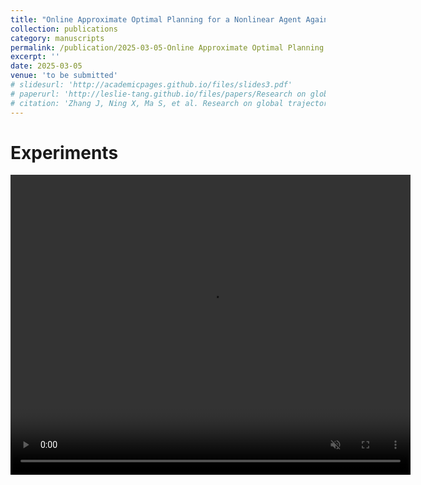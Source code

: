 ```yaml
---
title: "Online Approximate Optimal Planning for a Nonlinear Agent Against Multiple Attackers considering Limited Detection"
collection: publications
category: manuscripts
permalink: /publication/2025-03-05-Online Approximate Optimal Planning for a Nonlinear Agent Against Multiple Attackers considering Limited Detection
excerpt: ''
date: 2025-03-05
venue: 'to be submitted'
# slidesurl: 'http://academicpages.github.io/files/slides3.pdf'
# paperurl: 'http://leslie-tang.github.io/files/papers/Research on global trajectory planning for UAV based on the information interaction and aging mechanism Wolfpack algorithm.pdf'
# citation: 'Zhang J, Ning X, Ma S, et al. Research on global trajectory planning for UAV based on the information interaction and aging mechanism Wolfpack algorithm[J]. Expert Systems with Applications, 2025: 126867.'
---
```


# Experiments
<video width="640" height="480" controls loop="" muted="" aotoplay="">
    <source src="https://github.com/Leslie-Tang/Leslie-Tang.github.io/raw/refs/heads/master/files/videos/Online%20Approximate%20Optimal%20Planning%20for%20a%20Nonlinear%20Agent%20Against%20Multiple%20Attackers%20considering%20Limited%20Detection/experiments.mp4">
</video>